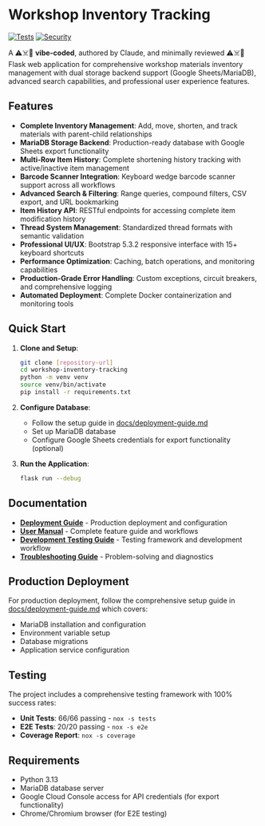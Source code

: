 # Workshop Inventory Tracking

[![Tests](https://github.com/jantman/workshop-inventory-tracking/actions/workflows/test.yml/badge.svg)](https://github.com/jantman/workshop-inventory-tracking/actions/workflows/test.yml)
[![Security](https://github.com/jantman/workshop-inventory-tracking/actions/workflows/security.yml/badge.svg)](https://github.com/jantman/workshop-inventory-tracking/actions/workflows/security.yml)

A ⚠️☠️🚨 **vibe-coded**, authored by Claude, and minimally reviewed ⚠️☠️🚨 Flask web application for comprehensive workshop materials inventory management with dual storage backend support (Google Sheets/MariaDB), advanced search capabilities, and professional user experience features.

## Features

- **Complete Inventory Management**: Add, move, shorten, and track materials with parent-child relationships
- **MariaDB Storage Backend**: Production-ready database with Google Sheets export functionality
- **Multi-Row Item History**: Complete shortening history tracking with active/inactive item management
- **Barcode Scanner Integration**: Keyboard wedge barcode scanner support across all workflows
- **Advanced Search & Filtering**: Range queries, compound filters, CSV export, and URL bookmarking
- **Item History API**: RESTful endpoints for accessing complete item modification history
- **Thread System Management**: Standardized thread formats with semantic validation
- **Professional UI/UX**: Bootstrap 5.3.2 responsive interface with 15+ keyboard shortcuts
- **Performance Optimization**: Caching, batch operations, and monitoring capabilities
- **Production-Grade Error Handling**: Custom exceptions, circuit breakers, and comprehensive logging
- **Automated Deployment**: Complete Docker containerization and monitoring tools

## Quick Start

1. **Clone and Setup**:
   ```bash
   git clone [repository-url]
   cd workshop-inventory-tracking
   python -m venv venv
   source venv/bin/activate
   pip install -r requirements.txt
   ```

2. **Configure Database**:
   - Follow the setup guide in [docs/deployment-guide.md](docs/deployment-guide.md)
   - Set up MariaDB database
   - Configure Google Sheets credentials for export functionality (optional)

3. **Run the Application**:
   ```bash
   flask run --debug
   ```

## Documentation

- **[Deployment Guide](docs/deployment-guide.md)** - Production deployment and configuration
- **[User Manual](docs/user-manual.md)** - Complete feature guide and workflows
- **[Development Testing Guide](docs/development-testing-guide.md)** - Testing framework and development workflow
- **[Troubleshooting Guide](docs/troubleshooting-guide.md)** - Problem-solving and diagnostics

## Production Deployment

For production deployment, follow the comprehensive setup guide in [docs/deployment-guide.md](docs/deployment-guide.md) which covers:

- MariaDB installation and configuration
- Environment variable setup
- Database migrations
- Application service configuration

## Testing

The project includes a comprehensive testing framework with 100% success rates:

- **Unit Tests**: 66/66 passing - `nox -s tests`
- **E2E Tests**: 20/20 passing - `nox -s e2e`
- **Coverage Report**: `nox -s coverage`

## Requirements

- Python 3.13
- MariaDB database server
- Google Cloud Console access for API credentials (for export functionality)
- Chrome/Chromium browser (for E2E testing)

